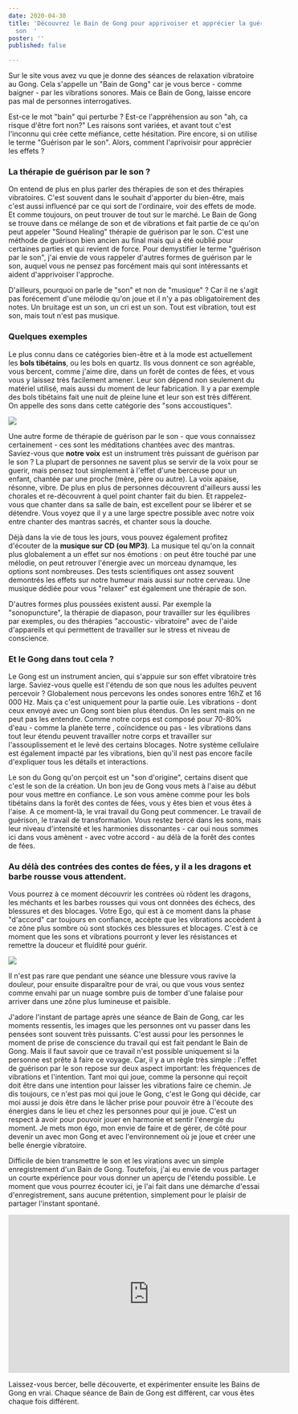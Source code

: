 ```yaml
---
date: 2020-04-30
title: 'Découvrez le Bain de Gong pour apprivoiser et apprécier la guérison par le
  son  '
poster: ''
published: false

---
```

Sur le site vous avez vu que je donne des séances de relaxation vibratoire au Gong. Cela s'appelle un "Bain de Gong" car je vous berce - comme baigner - par les vibrations sonores. Mais ce Bain de Gong, laisse encore pas mal de personnes interrogatives. 

Est-ce le mot "bain" qui perturbe ? Est-ce l'appréhension au son "ah, ca risque d'être fort non?" Les raisons sont variées, et avant tout c'est l'inconnu qui crée cette méfiance, cette hésitation. Pire encore, si on utilise le terme "Guérison par le son". Alors, comment l'aprivoisir pour apprécier les effets ?

### La thérapie de guérison par le son ?

On entend de plus en plus parler des thérapies de son et des thérapies vibratoires. C'est souvent dans le souhait d'apporter du bien-être, mais c'est aussi influencé par ce qui sort de l'ordinaire, voir des effets de mode. Et comme toujours, on peut trouver de tout sur le marché. Le Bain de Gong se trouve dans ce mélange de son et de vibrations et fait partie de ce qu'on peut appeler "Sound Healing" thérapie de guérison par le son. C'est une méthode de guérison bien ancien au final mais qui a été oublié pour certaines parties et qui revient de force. Pour demystifier le terme "guérison par le son", j'ai envie de vous rappeler d'autres formes de guérison par le son, auquel vous ne pensez pas forcément mais qui sont intéressants et aident d'apprivoiser l'approche.

D'ailleurs, pourquoi on parle de "son" et non de "musique" ? Car il ne s'agit pas forécement d'une mélodie qu'on joue et il n'y a pas obligatoirement des notes. Un bruitage est un son, un cri est un son. Tout est vibration, tout est son, mais tout n'est pas musique.

### Quelques exemples

Le plus connu dans ce catégories bien-être et à la mode est actuellement les **bols tibétains**, ou les bols en quartz. Ils vous donnent ce son agréable, vous bercent, comme j'aime dire, dans un forêt de contes de fées, et vous vous y laissez très facilement amener. Leur son dépend non seulement du matériel utilisé, mais aussi du moment de leur fabrication. Il y a par exemple des bols tibétains fait une nuit de pleine lune et leur son est très différent. On appelle des sons dans cette catégorie des "sons accoustiques".

![](/images/Canva_Fairy_forest.jpg)

Une autre forme de thérapie de guérison par le son - que vous connaissez certainement - ces sont les méditations chantées avec des mantras. Saviez-vous que **notre voix** est un instrument très puissant de guérison par le son ? La plupart de personnes ne savent plus se servir de la voix pour se guerir, mais pensez tout simplement à l'effet d'une berceuse pour un enfant, chantée par une proche (mère, père ou autre). La voix apaise, résonne, vibre. De plus en plus de personnes découvrent d'ailleurs aussi les chorales et re-découvrent à quel point chanter fait du bien. Et rappelez-vous que chanter dans sa salle de bain, est excellent pour se libérer et se détendre. Vous voyez que il y a une large spectre possible avec notre voix entre chanter des mantras sacrés, et chanter sous la douche.

Déjà dans la vie de tous les jours, vous pouvez également profitez d'écouter de la **musique sur CD (ou MP3)**. La musique tel qu'on la connait plus globalement a un effet sur nos émotions : on peut être touché par une mélodie, on peut retrouver l'énergie avec un morceau dynamque, les options sont nombreuses. Des tests scientifiques ont assez souvent demontrés les effets sur notre humeur mais aussi sur notre cerveau. Une musique dédiée pour vous "relaxer" est également une thérapie de son.

D'autres formes plus poussées existent aussi. Par exemple la "sonopuncture", la thérapie de diapason, pour travailler sur les équilibres par exemples, ou des thérapies "accoustic- vibratoire" avec de l'aide d'appareils et qui permettent de travailler sur le stress et niveau de conscience. 

### Et le Gong dans tout cela ?

Le Gong est un instrument ancien, qui s'appuie sur son effet vibratoire très large. Saviez-vous quelle est l'étendu de son que nous les adultes peuvent percevoir ? Globalement nous percevons les ondes sonores entre 16hZ et 16 000 Hz. Mais ça c'est uniquement pour la partie ouïe. Les vibrations - dont ceux envoyé avec un Gong sont bien plus étendus. On les sent mais on ne peut pas les entendre.  Comme notre corps est composé pour 70-80% d'eau  - comme la planète terre , coïncidence ou pas - les vibrations dans tout leur étendu peuvent travailler notre corps et travailler sur l'assouplissement et le levé des certains blocages. Notre système cellulaire est également impacté par les vibrations, bien qu'il nest pas encore facile d'expliquer tous les détails et interactions.

Le son du Gong qu'on perçoit est un "son d'origine", certains disent que c'est le son de la création. Un bon jeu de Gong vous mets à l'aise au début pour vous mettre en confiance. Le son vous amène comme pour les bols tibétains dans la forêt des contes de fées, vous y êtes bien et vous êtes à l'aise. A ce moment-là, le vrai travail du Gong peut commencer. Le travail de guérison, le travail de transformation. Vous restez bercé dans les sons, mais leur niveau d'intensité et les harmonies dissonantes  - car oui nous sommes ici dans vous amènent  - avec votre accord - au délà de la forêt des contes de fées.

### Au délà des contrées des contes de fées, y il a les dragons et barbe rousse vous attendent.

Vous pourrez à ce moment découvrir les contrées où rôdent les dragons, les méchants et les barbes rousses qui vous ont données des échecs, des blessures et des blocages. Votre Ego, qui est à ce moment dans la phase "d'accord" car toujours en confiance, accèpte que les vibrations accèdent à ce zône plus sombre où sont stockés ces blessures et blocages. C'est à ce moment que les sons et vibrations pourront y  lever les résistances et remettre la douceur et fluidité pour guérir.

![](/images/Canva_Mountain_During_Cloudy_Sky.jpg)

Il n'est pas rare que pendant une séance une blessure vous ravive la douleur, pour ensuite disparaître pour de vrai, ou que vous vous sentez comme envahi par un nuage sombre puis de tomber d'une falaise pour arriver dans une zône plus lumineuse et paisible.

J'adore l'instant de partage après une séance de Bain de Gong, car les moments ressentis, les images que les personnes ont vu passer dans les pensées sont souvent très puissants. C'est aussi pour les personnes le moment de prise de conscience du travail qui est fait pendant le Bain de Gong. Mais il faut savoir que ce travail n'est possible uniquement si la personne est prête à faire ce voyage. Car, il y a un règle très simple : l'effet de guérison par le son repose sur deux aspect important: les fréquences de vibrations et l'intention. Tant moi qui joue, comme la personne qui reçoit doit être dans une intention pour laisser les vibrations faire ce chemin. Je dis toujours, ce n'est pas moi qui joue le Gong, c'est le Gong qui décide, car moi aussi je dois être dans le lâcher prise pour pouvoir être à l'écoute des énergies dans le lieu et chez les personnes pour qui je joue. C'est un respect à avoir pour pouvoir jouer en harmonie et sentir l'énergie du moment. Je mets mon égo, mon envie de faire et de gérer, de côté pour devenir un avec mon Gong et avec l'environnement où je joue et créer une belle énergie vibratoire.

Difficile de bien transmettre  le son et les virations avec un simple enregistrement d'un Bain de Gong. Toutefois, j'ai eu envie de vous partager un courte expérience pour vous donner un aperçu de l'étendu possible. Le moment que vous pourrez écouter ici, je l'ai fait dans une démarche d'essai d'enregistrement, sans aucune prétention, simplement pour le plaisir de partager l'instant spontané.

<iframe width="560" height="315" src="https://www.youtube.com/embed/lcABQNErvXc" frameborder="0" allow="accelerometer; autoplay; encrypted-media; gyroscope; picture-in-picture" allowfullscreen></iframe>

Laissez-vous bercer, belle découverte, et expérimenter ensuite les Bains de Gong en vrai. Chaque séance de Bain de Gong est différent, car vous êtes chaque fois différent.